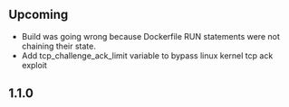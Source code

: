 
## Upcoming

- Build was going wrong because Dockerfile RUN statements were not chaining
their state.
- Add tcp_challenge_ack_limit variable to bypass linux kernel tcp ack exploit

## 1.1.0